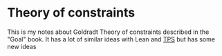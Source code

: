 # Theory of constraints

This is my notes about Goldradt Theory of constraints described in the "Goal" book. It has a lot of similar ideas with Lean and [TPS](./tps.md) but has some new ideas

